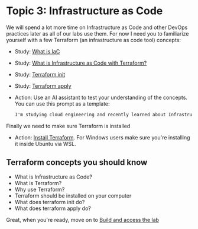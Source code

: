 # Topic 3: Infrastructure as Code

We will spend a lot more time on Infrastructure as Code and other DevOps practices later as all of our labs use them. For now I need you to familiarize yourself with a few Terraform (an infrastructure as code tool) concepts:

- Study: [What is IaC](https://www.hashicorp.com/resources/what-is-infrastructure-as-code)
- Study: [What is Infrastructure as Code with Terraform?](https://learn.hashicorp.com/tutorials/terraform/infrastructure-as-code)
- Study: [Terraform init](https://developer.hashicorp.com/terraform/cli/commands/init)
- Study: [Terraform apply](https://developer.hashicorp.com/terraform/cli/commands/apply)
- Action: Use an AI assistant to test your understanding of the concepts. You can use this prompt as a template:

    ``` txt
    I'm studying cloud engineering and recently learned about Infrastructure as Code. I will provide you an explanation about it and please ask me any questions if my explanation is not clear. I want to make sure I really understand this concept so please do not correct me, simple ask questions until I get the explanation right. Here is my explanation: IaC is 
    ```

Finally we need to make sure Terraform is installed

- Action: [Install Terraform](https://developer.hashicorp.com/terraform/install). For Windows users make sure you're installing it inside Ubuntu via WSL.

## Terraform concepts you should know

- What is Infrastructure as Code?
- What is Terraform?
- Why use Terraform?
- Terraform should be installed on your computer
- What does terraform init do?
- What does terraform apply do?

Great, when you're ready, move on to [Build and access the lab](4-buildthelab.md)
